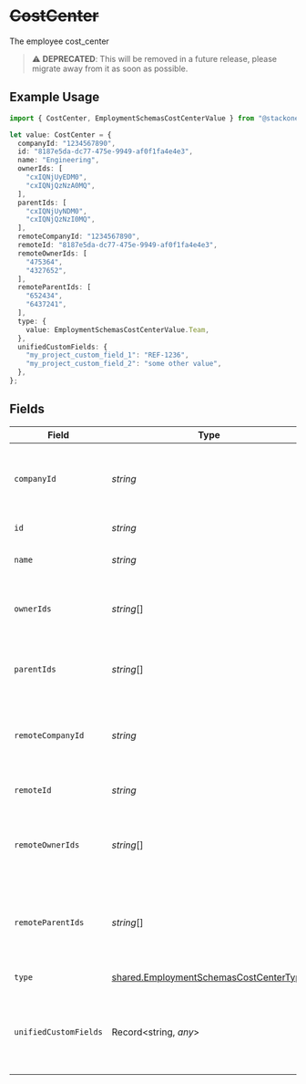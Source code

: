 # ~~CostCenter~~

The employee cost_center

> :warning: **DEPRECATED**: This will be removed in a future release, please migrate away from it as soon as possible.

## Example Usage

```typescript
import { CostCenter, EmploymentSchemasCostCenterValue } from "@stackone/stackone-client-ts/sdk/models/shared";

let value: CostCenter = {
  companyId: "1234567890",
  id: "8187e5da-dc77-475e-9949-af0f1fa4e4e3",
  name: "Engineering",
  ownerIds: [
    "cxIQNjUyEDM0",
    "cxIQNjQzNzA0MQ",
  ],
  parentIds: [
    "cxIQNjUyNDM0",
    "cxIQNjQzNzI0MQ",
  ],
  remoteCompanyId: "1234567890",
  remoteId: "8187e5da-dc77-475e-9949-af0f1fa4e4e3",
  remoteOwnerIds: [
    "475364",
    "4327652",
  ],
  remoteParentIds: [
    "652434",
    "6437241",
  ],
  type: {
    value: EmploymentSchemasCostCenterValue.Team,
  },
  unifiedCustomFields: {
    "my_project_custom_field_1": "REF-1236",
    "my_project_custom_field_2": "some other value",
  },
};
```

## Fields

| Field                                                                                                   | Type                                                                                                    | Required                                                                                                | Description                                                                                             | Example                                                                                                 |
| ------------------------------------------------------------------------------------------------------- | ------------------------------------------------------------------------------------------------------- | ------------------------------------------------------------------------------------------------------- | ------------------------------------------------------------------------------------------------------- | ------------------------------------------------------------------------------------------------------- |
| `companyId`                                                                                             | *string*                                                                                                | :heavy_minus_sign:                                                                                      | The id of the company that the group belongs to                                                         | 1234567890                                                                                              |
| `id`                                                                                                    | *string*                                                                                                | :heavy_minus_sign:                                                                                      | Unique identifier                                                                                       | 8187e5da-dc77-475e-9949-af0f1fa4e4e3                                                                    |
| `name`                                                                                                  | *string*                                                                                                | :heavy_minus_sign:                                                                                      | The name of the group                                                                                   | Engineering                                                                                             |
| `ownerIds`                                                                                              | *string*[]                                                                                              | :heavy_minus_sign:                                                                                      | The list of group owner ids of the given group                                                          | [<br/>"cxIQNjUyEDM0",<br/>"cxIQNjQzNzA0MQ"<br/>]                                                        |
| `parentIds`                                                                                             | *string*[]                                                                                              | :heavy_minus_sign:                                                                                      | The list of parent group ids of the given group                                                         | [<br/>"cxIQNjUyNDM0",<br/>"cxIQNjQzNzI0MQ"<br/>]                                                        |
| `remoteCompanyId`                                                                                       | *string*                                                                                                | :heavy_minus_sign:                                                                                      | Provider's id of the company that the group belongs to                                                  | 1234567890                                                                                              |
| `remoteId`                                                                                              | *string*                                                                                                | :heavy_minus_sign:                                                                                      | Provider's unique identifier                                                                            | 8187e5da-dc77-475e-9949-af0f1fa4e4e3                                                                    |
| `remoteOwnerIds`                                                                                        | *string*[]                                                                                              | :heavy_minus_sign:                                                                                      | The list of remote group owner ids of the given group                                                   | [<br/>"475364",<br/>"4327652"<br/>]                                                                     |
| `remoteParentIds`                                                                                       | *string*[]                                                                                              | :heavy_minus_sign:                                                                                      | Provider's list of parent group remote ids of the given group                                           | [<br/>"652434",<br/>"6437241"<br/>]                                                                     |
| `type`                                                                                                  | [shared.EmploymentSchemasCostCenterType](../../../sdk/models/shared/employmentschemascostcentertype.md) | :heavy_minus_sign:                                                                                      | The type of the group                                                                                   |                                                                                                         |
| `unifiedCustomFields`                                                                                   | Record<string, *any*>                                                                                   | :heavy_minus_sign:                                                                                      | Custom Unified Fields configured in your StackOne project                                               | {<br/>"my_project_custom_field_1": "REF-1236",<br/>"my_project_custom_field_2": "some other value"<br/>} |